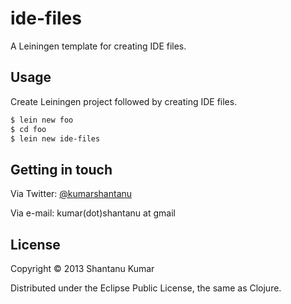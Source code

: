 # ide-files

A Leiningen template for creating IDE files.

## Usage

Create Leiningen project followed by creating IDE files.

```bash
$ lein new foo
$ cd foo
$ lein new ide-files
```

## Getting in touch

Via Twitter: [@kumarshantanu](https://twitter.com/kumarshantanu)

Via e-mail: kumar(dot)shantanu at gmail

## License

Copyright © 2013 Shantanu Kumar

Distributed under the Eclipse Public License, the same as Clojure.
